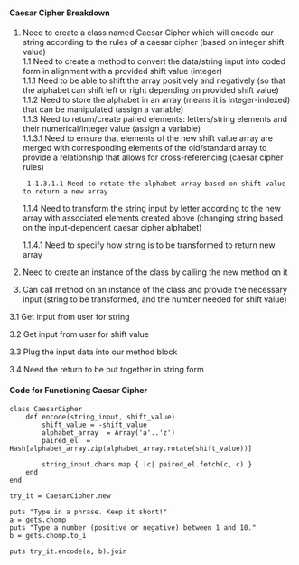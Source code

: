 #### Caesar Cipher Breakdown

1. Need to create a class named Caesar Cipher which will encode our string according to the rules of a caesar cipher (based on integer shift value)   
  1.1 Need to create a method to convert the data/string input into coded form in alignment with a provided shift value (integer)    
    1.1.1 Need to be able to shift the array positively and negatively (so that the alphabet can shift left or right depending on provided shift value)        
    1.1.2 Need to store the alphabet in an array (means it is integer-indexed) that can be manipulated (assign a variable)    
    1.1.3 Need to return/create paired elements: letters/string elements and their numerical/integer value (assign a variable)    
      1.1.3.1 Need to ensure that elements of the new shift value array are merged with corresponding elements of the old/standard array to provide a relationship that allows for cross-referencing (caesar cipher rules)

        1.1.3.1.1 Need to rotate the alphabet array based on shift value to return a new array

    1.1.4 Need to transform the string input by letter according to the new array with associated elements created above (changing string based on the input-dependent caesar cipher alphabet)

      1.1.4.1 Need to specify how string is to be transformed to return new array


2. Need to create an instance of the class by calling the new method on it


3. Can call method on an instance of the class and provide the necessary input (string to be transformed, and the number needed for shift value)

  3.1 Get input from user for string

  3.2 Get input from user for shift value

  3.3 Plug the input data into our method block

  3.4 Need the return to be put together in string form


#### Code for Functioning Caesar Cipher


```
class CaesarCipher
    def encode(string_input, shift_value)
        shift_value = -shift_value
        alphabet_array  = Array('a'..'z')
        paired_el  = Hash[alphabet_array.zip(alphabet_array.rotate(shift_value))]

        string_input.chars.map { |c| paired_el.fetch(c, c) }
    end
end

try_it = CaesarCipher.new

puts "Type in a phrase. Keep it short!"
a = gets.chomp
puts "Type a number (positive or negative) between 1 and 10."
b = gets.chomp.to_i

puts try_it.encode(a, b).join
```
